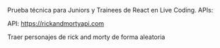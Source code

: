 Prueba técnica para Juniors y Trainees de React en Live Coding.
APIs:

API: https://rickandmortyapi.com

Traer personajes de rick and morty de forma aleatoria
